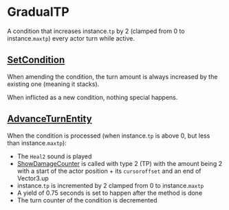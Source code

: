 # GradualTP
A condition that increases instance.`tp` by 2 (clamped from 0 to instance.`maxtp`) every actor turn while active.

## [SetCondition](../Conditions%20methods/SetCondition.md)
When amending the condition, the turn amount is always increased by the existing one (meaning it stacks).

When inflicted as a new condition, nothing special happens.

## [AdvanceTurnEntity](../../Battle%20flow/AdvanceTurnEntity.md)
When the condition is processed (when instance.`tp` is above 0, but less than instance.`maxtp`):

- The `Heal2` sound is played
- [ShowDamageCounter](../Visual%20rendering/ShowDamageCounter.md) is called with type 2 (TP) with the amount being 2 with a start of the actor position + its `cursoroffset` and an end of Vector3.up
- instance.`tp` is incremented by 2 clamped from 0 to instance.`maxtp`
- A yield of 0.75 seconds is set to happen after the method is done
- The turn counter of the condition is decremented
